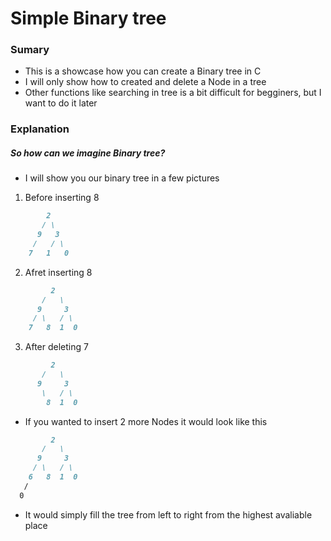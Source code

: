 # Simple Binary tree 

### Sumary

- This is a showcase how you can create a Binary tree in C
- I will only show how to created and delete a Node in a tree
- Other functions like searching in tree is a bit difficult for begginers, but I want to do it later

### Explanation

##### So how can we imagine Binary tree?
- I will show you our binary tree in a few pictures

1. Before inserting 8
```md
        2
       / \
      9   3
     /   / \
    7   1   0
```

2. Afret inserting 8
```md
         2
       /   \
      9     3
     / \   / \
    7   8  1  0
```
3. After deleting 7
```md
         2
       /   \
      9     3
       \   / \
        8  1  0
```
- If you wanted to insert 2 more Nodes it would look like this
```md
         2
       /   \
      9     3
     / \   / \
    6   8  1  0
   /
  0   
```
- It would simply fill the tree from left to right from the highest avaliable place
